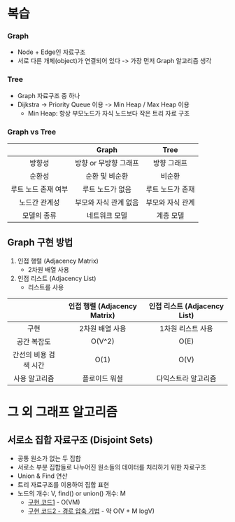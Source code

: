 # 복습

### Graph

- Node + Edge인 자료구조
- 서로 다른 개체(object)가 연결되어 있다 -> 가장 먼저 Graph 알고리즘 생각

### Tree

- Graph 자료구조 중 하나
- Dijkstra -> Priority Queue 이용 -> Min Heap / Max Heap 이용
  - Min Heap: 항상 부모노드가 자식 노드보다 작은 트리 자료 구조

### Graph vs Tree

|                     |         Graph         |       Tree       |
| :-----------------: | :-------------------: | :--------------: |
|       방향성        | 방향 or 무방향 그래프 |   방향 그래프    |
|       순환성        |    순환 및 비순환     |      비순환      |
| 루트 노드 존재 여부 |   루트 노드가 없음    | 루트 노드가 존재 |
|    노드간 관계성    | 부모와 자식 관계 없음 | 부모와 자식 관계 |
|     모델의 종류     |     네트워크 모델     |    계층 모델     |

## Graph 구현 방법

1. 인접 행렬 (Adjacency Matrix)
   - 2차원 배열 사용
2. 인접 리스트 (Adjacency List)
   - 리스트를 사용

|                       | 인접 행렬 (Adjacency Matrix) | 인접 리스트 (Adjacency List) |
| :-------------------: | :-------------------------: | :------------------------: |
|          구현          |        2차원 배열 사용        |      1차원 리스트 사용       |
|       공간 복잡도       |            O(V^2)           |            O(E)            |
|   간선의 비용 검색 시간   |            O(1)             |            O(V)            |
|       사용 알고리즘      |         플로이드 워셜         |      다익스트라 알고리즘      |

# 그 외 그래프 알고리즘

## 서로소 집합 자료구조 (Disjoint Sets)
- 공통 원소가 없는 두 집합
- 서로소 부분 집합들로 나누어진 원소들의 데이터를 처리하기 위한 자료구조
- Union & Find 연산
- 트리 자료구조를 이용하여 집합 표현
- 노드의 개수: V, find() or union() 개수: M
    - [구현 코드1](This-is-Coding-Test-Book/Graph/Disjoint-Set1.py) - O(VM)
    - [구현 코드2 - 경로 압축 기법](This-is-Coding-Test-Book/Graph/Disjoint-Set2.py) - 약 O(V + M logV)
